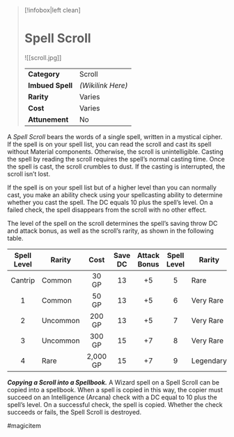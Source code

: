 > [!infobox|left clean]
> # Spell Scroll
> ![[scroll.jpg]]
> 
> | | |
> | - | - |
> | **Category** | Scroll |
> | **Imbued Spell** | *(Wikilink Here)* |
> | **Rarity** | Varies |
> | **Cost** | Varies |
> | **Attunement** | No |

A *Spell Scroll* bears the words of a single spell, written in a mystical cipher. If the spell is on your spell list, you can read the scroll and cast its spell without Material components. Otherwise, the scroll is unintelligible. Casting the spell by reading the scroll requires the spell’s normal casting time. Once the spell is cast, the scroll crumbles to dust. If the casting is interrupted, the scroll isn’t lost.

If the spell is on your spell list but of a higher level than you can normally cast, you make an ability check using your spellcasting ability to determine whether you cast the spell. The DC equals 10 plus the spell’s level. On a failed check, the spell disappears from the scroll with no other effect.

The level of the spell on the scroll determines the spell’s saving throw DC and attack bonus, as well as the scroll’s rarity, as shown in the following table.

| Spell Level | Rarity    |    Cost    | Save DC | Attack Bonus | Spell Level | Rarity    |    Cost    | Save DC | Attack Bonus |
| :---------: | --------- | :--------: | :-----: | :----------: | :---------: | --------- | :--------: | :-----: | :----------: |
|   Cantrip   | Common    |   30 GP    |   13    |      +5      |      5      | Rare      |  3,000 GP  |   17    |      +9      |
|      1      | Common    |   50 GP    |   13    |      +5      |      6      | Very Rare | 20,000 GP  |   17    |      +9      |
|      2      | Uncommon  |   200 GP   |   13    |      +5      |      7      | Very Rare | 25,000 GP  |   18    |     +10      |
|      3      | Uncommon  |   300 GP   |   15    |      +7      |      8      | Very Rare | 30,000 GP  |   18    |     +10      |
|      4      | Rare      |  2,000 GP  |   15    |      +7      |      9      | Legendary | 100,000 GP |   19    |     +11      |
***Copying a Scroll into a Spellbook.*** A Wizard spell on a Spell Scroll can be copied into a spellbook. When a spell is copied in this way, the copier must succeed on an Intelligence (Arcana) check with a DC equal to 10 plus the spell’s level. On a successful check, the spell is copied. Whether the check succeeds or fails, the Spell Scroll is destroyed.

#magicitem